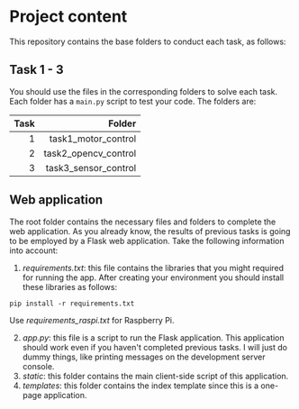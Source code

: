 # Project content

This repository contains the base folders to conduct each task, as follows:

## Task 1 - 3

You should use the files in the corresponding folders to solve each task. Each folder has a `main.py` script to test your code. The folders are:

| Task |                Folder |
|-----:|----------------------:|
|   1  |   task1_motor_control |
|   2  | task2_opencv_control  |
|   3  |  task3_sensor_control |

## Web application

The root folder contains the necessary files and folders to complete the web application. As you already know, the results of previous tasks is going to be employed by a Flask web application. Take the following information into account:

1. *requirements.txt*: this file contains the libraries that you might required for running the app. After creating your environment you should install these libraries as follows:

```
pip install -r requirements.txt
```

Use *requirements_raspi.txt* for Raspberry Pi.

2. *app.py*: this file is a script to run the Flask application. This application should work even if you haven't completed previous tasks. I will just do dummy things, like printing messages on the development server console.
3. *static*: this folder contains the main client-side script of this application.
4. *templates*: this folder contains the index template since this is a one-page application.
